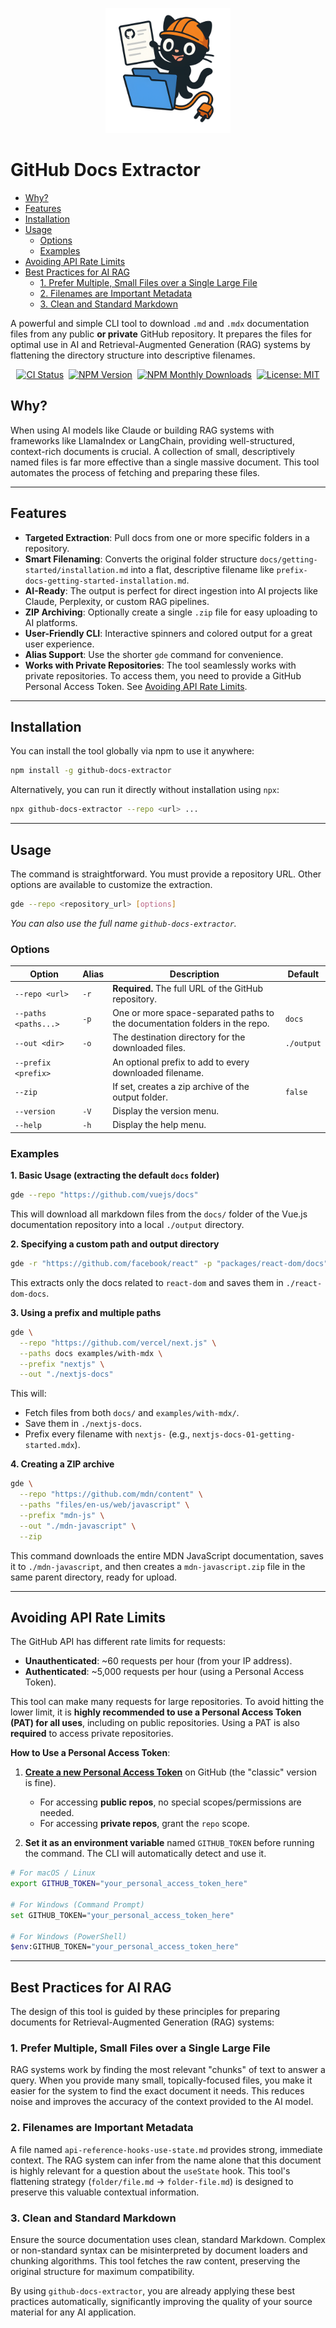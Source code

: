 <p align="center">
  <img src="docs/logo.png" width="200" height="200" alt="GitHub Docs Extractor"/>
<p>

<!-- omit in toc -->
# GitHub Docs Extractor

- [Why?](#why)
- [Features](#features)
- [Installation](#installation)
- [Usage](#usage)
  - [Options](#options)
  - [Examples](#examples)
- [Avoiding API Rate Limits](#avoiding-api-rate-limits)
- [Best Practices for AI RAG](#best-practices-for-ai-rag)
  - [1. Prefer Multiple, Small Files over a Single Large File](#1-prefer-multiple-small-files-over-a-single-large-file)
  - [2. Filenames are Important Metadata](#2-filenames-are-important-metadata)
  - [3. Clean and Standard Markdown](#3-clean-and-standard-markdown)

A powerful and simple CLI tool to download `.md` and `.mdx` documentation files from any public **or private** GitHub repository. It prepares the files for optimal use in AI and Retrieval-Augmented Generation (RAG) systems by flattening the directory structure into descriptive filenames.

<p align="center">
  <!-- CI Status --><a href="https://github.com/adrienv1520/github-docs-extractor/actions/workflows/ci-release.yml"><img src="https://github.com/adrienv1520/github-docs-extractor/actions/workflows/ci-release.yml/badge.svg" alt="CI Status"></a>&nbsp;&nbsp;<!-- NPM Version --><a href="https://www.npmjs.com/package/github-docs-extractor"><img src="https://img.shields.io/npm/v/github-docs-extractor.svg?style=flat&color=CC3534" alt="NPM Version"></a>&nbsp;&nbsp;<!-- NPM Monthly Downloads --><a href="https://www.npmjs.com/package/github-docs-extractor"><img src="https://img.shields.io/npm/dm/github-docs-extractor.svg?style=flat&color=30A8E6" alt="NPM Monthly Downloads"></a>&nbsp;&nbsp;<!-- License --><a href="https://opensource.org/licenses/MIT"><img src="https://img.shields.io/badge/License-MIT-yellow.svg" alt="License: MIT"></a>
</p>

## Why?

When using AI models like Claude or building RAG systems with frameworks like LlamaIndex or LangChain, providing well-structured, context-rich documents is crucial. A collection of small, descriptively named files is far more effective than a single massive document. This tool automates the process of fetching and preparing these files.

---

## Features

- **Targeted Extraction**: Pull docs from one or more specific folders in a repository.
- **Smart Filenaming**: Converts the original folder structure `docs/getting-started/installation.md` into a flat, descriptive filename like `prefix-docs-getting-started-installation.md`.
- **AI-Ready**: The output is perfect for direct ingestion into AI projects like Claude, Perplexity, or custom RAG pipelines.
- **ZIP Archiving**: Optionally create a single `.zip` file for easy uploading to AI platforms.
- **User-Friendly CLI**: Interactive spinners and colored output for a great user experience.
- **Alias Support**: Use the shorter `gde` command for convenience.
- **Works with Private Repositories**: The tool seamlessly works with private repositories. To access them, you need to provide a GitHub Personal Access Token. See [Avoiding API Rate Limits](#avoiding-api-rate-limits).

---

## Installation

You can install the tool globally via npm to use it anywhere:

```bash
npm install -g github-docs-extractor
```

Alternatively, you can run it directly without installation using `npx`:

```bash
npx github-docs-extractor --repo <url> ...
```

---

## Usage

The command is straightforward. You must provide a repository URL. Other options are available to customize the extraction.

```bash
gde --repo <repository_url> [options]
```

_You can also use the full name `github-docs-extractor`._

### Options

| Option                | Alias | Description                                                                   | Default    |
| --------------------- | ----- | ----------------------------------------------------------------------------- | ---------- |
| `--repo <url>`        | `-r`  | **Required.** The full URL of the GitHub repository.                           |            |
| `--paths <paths...>`  | `-p`  | One or more space-separated paths to the documentation folders in the repo.     | `docs`     |
| `--out <dir>`         | `-o`  | The destination directory for the downloaded files.                           | `./output` |
| `--prefix <prefix>`   |       | An optional prefix to add to every downloaded filename.                       |            |
| `--zip`               |       | If set, creates a zip archive of the output folder.                           | `false`    |
| `--version`              | `-V`  | Display the version menu.                                                        |            |
| `--help`              | `-h`  | Display the help menu.                                                        |            |

### Examples

**1. Basic Usage (extracting the default `docs` folder)**

```bash
gde --repo "https://github.com/vuejs/docs"
```

This will download all markdown files from the `docs/` folder of the Vue.js documentation repository into a local `./output` directory.

**2. Specifying a custom path and output directory**

```bash
gde -r "https://github.com/facebook/react" -p "packages/react-dom/docs" -o "./react-dom-docs"
```

This extracts only the docs related to `react-dom` and saves them in `./react-dom-docs`.

**3. Using a prefix and multiple paths**

```bash
gde \
  --repo "https://github.com/vercel/next.js" \
  --paths docs examples/with-mdx \
  --prefix "nextjs" \
  --out "./nextjs-docs"
```

This will:

- Fetch files from both `docs/` and `examples/with-mdx/`.
- Save them in `./nextjs-docs`.
- Prefix every filename with `nextjs-` (e.g., `nextjs-docs-01-getting-started.mdx`).

**4. Creating a ZIP archive**

```bash
gde \
  --repo "https://github.com/mdn/content" \
  --paths "files/en-us/web/javascript" \
  --prefix "mdn-js" \
  --out "./mdn-javascript" \
  --zip
```

This command downloads the entire MDN JavaScript documentation, saves it to `./mdn-javascript`, and then creates a `mdn-javascript.zip` file in the same parent directory, ready for upload.

---

## Avoiding API Rate Limits

The GitHub API has different rate limits for requests:

- **Unauthenticated**: ~60 requests per hour (from your IP address).
- **Authenticated**: ~5,000 requests per hour (using a Personal Access Token).

This tool can make many requests for large repositories. To avoid hitting the lower limit, it is **highly recommended to use a Personal Access Token (PAT) for all uses**, including on public repositories. Using a PAT is also **required** to access private repositories.

**How to Use a Personal Access Token**:

1. **[Create a new Personal Access Token](https://github.com/settings/tokens/new)** on GitHub (the "classic" version is fine).
    - For accessing **public repos**, no special scopes/permissions are needed.
    - For accessing **private repos**, grant the `repo` scope.

2. **Set it as an environment variable** named `GITHUB_TOKEN` before running the command. The CLI will automatically detect and use it.

  ```bash
  # For macOS / Linux
  export GITHUB_TOKEN="your_personal_access_token_here"

  # For Windows (Command Prompt)
  set GITHUB_TOKEN="your_personal_access_token_here"

  # For Windows (PowerShell)
  $env:GITHUB_TOKEN="your_personal_access_token_here"
  ```

---

## Best Practices for AI RAG

The design of this tool is guided by these principles for preparing documents for Retrieval-Augmented Generation (RAG) systems:

### 1. Prefer Multiple, Small Files over a Single Large File

RAG systems work by finding the most relevant "chunks" of text to answer a query. When you provide many small, topically-focused files, you make it easier for the system to find the exact document it needs. This reduces noise and improves the accuracy of the context provided to the AI model.

### 2. Filenames are Important Metadata

A file named `api-reference-hooks-use-state.md` provides strong, immediate context. The RAG system can infer from the name alone that this document is highly relevant for a question about the `useState` hook. This tool's flattening strategy (`folder/file.md` -> `folder-file.md`) is designed to preserve this valuable contextual information.

### 3. Clean and Standard Markdown

Ensure the source documentation uses clean, standard Markdown. Complex or non-standard syntax can be misinterpreted by document loaders and chunking algorithms. This tool fetches the raw content, preserving the original structure for maximum compatibility.

By using `github-docs-extractor`, you are already applying these best practices automatically, significantly improving the quality of your source material for any AI application.
